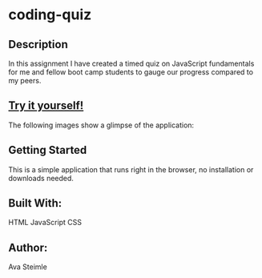 # coding-quiz

## Description
In this assignment I have created a timed quiz on JavaScript fundamentals for me and fellow boot camp students to gauge our progress compared to my peers.

## [Try it yourself!]()

The following images show a glimpse of the application:

[IMAGE]: (coding-quiz-ss.jpg.png)

## Getting Started

This is a simple application that runs right in the browser, no installation or downloads needed.

## Built With:

HTML 
JavaScript
CSS


## Author:

Ava Steimle